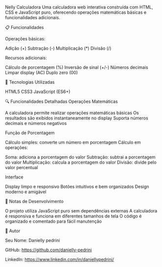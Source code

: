 Nelly Calculadora 
Uma calculadora web interativa construída com HTML, CSS e JavaScript puro, oferecendo operações matemáticas básicas e funcionalidades adicionais.

📋 Funcionalidades

Operações básicas:

Adição (+)
Subtração (-)
Multiplicação (*)
Divisão (/)


Recursos adicionais:

Cálculo de porcentagem (%)
Inversão de sinal (+/-)
Números decimais
Limpar display (AC)
Duplo zero (00)


🚀 Tecnologias Utilizadas

HTML5
CSS3
JavaScript (ES6+)

🔍 Funcionalidades Detalhadas
Operações Matemáticas

A calculadora permite realizar operações matemáticas básicas
Os resultados são exibidos instantaneamente no display
Suporta números decimais e números negativos

Função de Porcentagem

Cálculo simples: converte um número em porcentagem
Cálculo em operações:

Soma: adiciona a porcentagem do valor
Subtração: subtrai a porcentagem do valor
Multiplicação: calcula a porcentagem do valor
Divisão: divide pelo valor percentual


Interface

Display limpo e responsivo
Botões intuitivos e bem organizados
Design moderno e amigável

📝 Notas de Desenvolvimento

O projeto utiliza JavaScript puro sem dependências externas
A calculadora é responsiva e funciona em diferentes tamanhos de tela
O código é organizado e comentado para fácil manutenção


👋 Autor

Seu Nome: Danielly pedrini

GitHub: https://github.com/danielly-pedrini


LinkedIn: https://www.linkedin.com/in/daniellypedrini/
